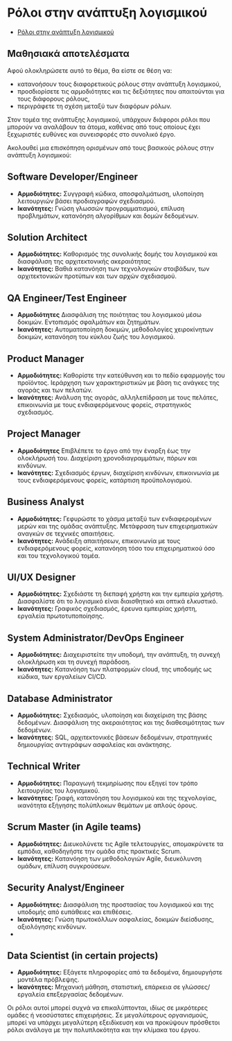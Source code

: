 # Ρόλοι στην ανάπτυξη λογισμικού

- [Ρόλοι στην ανάπτυξη λογισμικού](#Ρόλοι-στην-ανάπτυξη-λογισμικού)

## Μαθησιακά αποτελέσματα

Αφού ολοκληρώσετε αυτό το θέμα, θα είστε σε θέση να:

- κατανοήσουν τους διαφορετικούς ρόλους στην ανάπτυξη λογισμικού,
- προσδιορίσετε τις αρμοδιότητες και τις δεξιότητες που απαιτούνται για τους διάφορους ρόλους,
- περιγράφετε τη σχέση μεταξύ των διαφόρων ρόλων.

Στον τομέα της ανάπτυξης λογισμικού, υπάρχουν διάφοροι ρόλοι που μπορούν να αναλάβουν τα άτομα, καθένας από τους οποίους έχει ξεχωριστές ευθύνες και συνεισφορές στο συνολικό έργο.

Ακολουθεί μια επισκόπηση ορισμένων από τους βασικούς ρόλους στην ανάπτυξη λογισμικού:


## Software Developer/Engineer
- **Αρμοδιότητες:** Συγγραφή κώδικα, αποσφαλμάτωση, υλοποίηση λειτουργιών βάσει προδιαγραφών σχεδιασμού.
- **Ικανότητες:** Γνώση γλωσσών προγραμματισμού, επίλυση προβλημάτων, κατανόηση αλγορίθμων και δομών δεδομένων.

## Solution Architect
- **Αρμοδιότητες:** Καθορισμός της συνολικής δομής του λογισμικού και διασφάλιση της αρχιτεκτονικής ακεραιότητας
- **Ικανότητες:** Βαθιά κατανόηση των τεχνολογικών στοιβάδων, των αρχιτεκτονικών προτύπων και των αρχών σχεδιασμού.

## QA Engineer/Test Engineer
- **Αρμοδιότητες** Διασφάλιση της ποιότητας του λογισμικού μέσω δοκιμών. Εντοπισμός σφαλμάτων και ζητημάτων.
- **Ικανότητες:** Αυτοματοποίηση δοκιμών, μεθοδολογίες χειροκίνητων δοκιμών, κατανόηση του κύκλου ζωής του λογισμικού.

## Product Manager
- **Αρμοδιότητες:** Καθορίστε την κατεύθυνση και το πεδίο εφαρμογής του προϊόντος. Ιεράρχηση των χαρακτηριστικών με βάση τις ανάγκες της αγοράς και των πελατών.
- **Ικανότητες:** Ανάλυση της αγοράς, αλληλεπίδραση με τους πελάτες, επικοινωνία με τους ενδιαφερόμενους φορείς, στρατηγικός σχεδιασμός.
  
## Project Manager
- **Αρμοδιότητες** Επιβλέπετε το έργο από την έναρξη έως την ολοκλήρωσή του. Διαχείριση χρονοδιαγραμμάτων, πόρων και κινδύνων.
- **Ικανότητες:** Σχεδιασμός έργων, διαχείριση κινδύνων, επικοινωνία με τους ενδιαφερόμενους φορείς, κατάρτιση προϋπολογισμού.

## Business Analyst
- **Αρμοδιότητες:** Γεφυρώστε το χάσμα μεταξύ των ενδιαφερομένων μερών και της ομάδας ανάπτυξης. Μετάφραση των επιχειρηματικών αναγκών σε τεχνικές απαιτήσεις.
- **Ικανότητες:** Ανάδειξη απαιτήσεων, επικοινωνία με τους ενδιαφερόμενους φορείς, κατανόηση τόσο του επιχειρηματικού όσο και του τεχνολογικού τομέα.

## UI/UX Designer
- **Αρμοδιότητες:** Σχεδιάστε τη διεπαφή χρήστη και την εμπειρία χρήστη. Διασφαλίστε ότι το λογισμικό είναι διαισθητικό και οπτικά ελκυστικό.
- **Ικανότητες:** Γραφικός σχεδιασμός, έρευνα εμπειρίας χρήστη, εργαλεία πρωτοτυποποίησης.

## System Administrator/DevOps Engineer
- **Αρμοδιότητες:** Διαχειριστείτε την υποδομή, την ανάπτυξη, τη συνεχή ολοκλήρωση και τη συνεχή παράδοση.
- **Ικανότητες:** Κατανόηση των πλατφορμών cloud, της υποδομής ως κώδικα, των εργαλείων CI/CD.

## Database Administrator
- **Αρμοδιότητες:** Σχεδιασμός, υλοποίηση και διαχείριση της βάσης δεδομένων. Διασφάλιση της ακεραιότητας και της διαθεσιμότητας των δεδομένων.
- **Ικανότητες:** SQL, αρχιτεκτονικές βάσεων δεδομένων, στρατηγικές δημιουργίας αντιγράφων ασφαλείας και ανάκτησης.

## Technical Writer
- **Αρμοδιότητες:** Παραγωγή τεκμηρίωσης που εξηγεί τον τρόπο λειτουργίας του λογισμικού.
- **Ικανότητες:** Γραφή, κατανόηση του λογισμικού και της τεχνολογίας, ικανότητα εξήγησης πολύπλοκων θεμάτων με απλούς όρους.

## Scrum Master (in Agile teams)
- **Αρμοδιότητες:** Διευκολύνετε τις Agile τελετουργίες, απομακρύνετε τα εμπόδια, καθοδηγήστε την ομάδα στις πρακτικές Scrum.
- **Ικανότητες:** Κατανόηση των μεθοδολογιών Agile, διευκόλυνση ομάδων, επίλυση συγκρούσεων.

## Security Analyst/Engineer
- **Αρμοδιότητες:** Διασφάλιση της προστασίας του λογισμικού και της υποδομής από ευπάθειες και επιθέσεις.
- **Ικανότητες:** Γνώση πρωτοκόλλων ασφαλείας, δοκιμών διείσδυσης, αξιολόγησης κινδύνων.
- 
## Data Scientist (in certain projects)
- **Αρμοδιότητες:** Εξάγετε πληροφορίες από τα δεδομένα, δημιουργήστε μοντέλα πρόβλεψης.
- **Ικανότητες:** Μηχανική μάθηση, στατιστική, επάρκεια σε γλώσσες/εργαλεία επεξεργασίας δεδομένων.

Οι ρόλοι αυτοί μπορεί συχνά να επικαλύπτονται, ιδίως σε μικρότερες ομάδες ή νεοσύστατες επιχειρήσεις. Σε μεγαλύτερους οργανισμούς, μπορεί να υπάρχει μεγαλύτερη εξειδίκευση και να προκύψουν πρόσθετοι ρόλοι ανάλογα με την πολυπλοκότητα και την κλίμακα του έργου.
